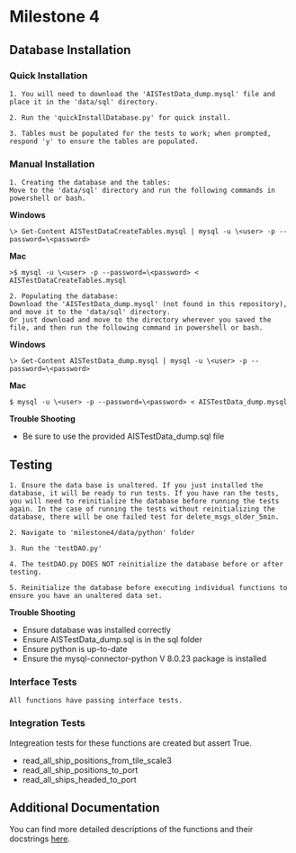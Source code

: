 # Milestone 4

## Database Installation

### Quick Installation

    1. You will need to download the 'AISTestData_dump.mysql' file and place it in the 'data/sql' directory.

    2. Run the 'quickInstallDatabase.py' for quick install.  

    3. Tables must be populated for the tests to work; when prompted, respond 'y' to ensure the tables are populated.

### Manual Installation

    1. Creating the database and the tables:
    Move to the 'data/sql' directory and run the following commands in powershell or bash.
   **Windows**
   
    \> Get-Content AISTestDataCreateTables.mysql | mysql -u \<user> -p --password=\<password>

   **Mac**
   
    >$ mysql -u \<user> -p --password=\<password> < AISTestDataCreateTables.mysql

    2. Populating the database:
    Download the 'AISTestData_dump.mysql' (not found in this repository), and move it to the 'data/sql' directory.
    Or just download and move to the directory wherever you saved the file, and then run the following command in powershell or bash.
   **Windows**
   
    \> Get-Content AISTestData_dump.mysql | mysql -u \<user> -p --password=\<password>

   **Mac**
   
    $ mysql -u \<user> -p --password=\<password> < AISTestData_dump.mysql

**Trouble Shooting**

- Be sure to use the provided AISTestData_dump.sql file


## Testing

    1. Ensure the data base is unaltered. If you just installed the database, it will be ready to run tests. If you have ran the tests, you will need to reinitialize the database before running the tests again. In the case of running the tests without reinitializing the database, there will be one failed test for delete_msgs_older_5min.

    2. Navigate to 'milestone4/data/python' folder

    3. Run the 'testDAO.py'

    4. The testDAO.py DOES NOT reinitialize the database before or after testing.

    5. Reinitialize the database before executing individual functions to ensure you have an unaltered data set.

**Trouble Shooting**

- Ensure database was installed correctly
- Ensure AISTestData_dump.sql is in the sql folder
- Ensure python is up-to-date
- Ensure the mysql-connector-python V 8.0.23 package is installed

### Interface Tests

    All functions have passing interface tests.

### Integration Tests

Integreation tests for these functions are created but assert True.
- read_all_ship_positions_from_tile_scale3
- read_all_ship_positions_to_port
- read_all_ships_headed_to_port

## Additional Documentation 

You can find more detailed descriptions of the functions and their docstrings [here]().
